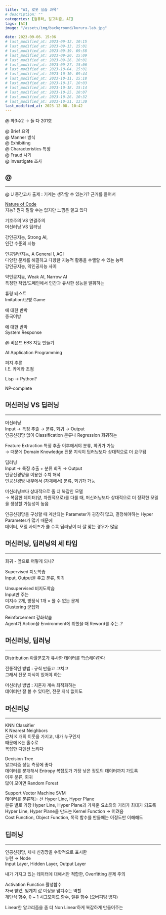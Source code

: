 ```yaml
---
title: "AI, 로봇 실습 과목"
# description: ""
categories: [컴퓨터, 알고리즘, AI]
tags: [AI]
image: "/assets/img/background/kururu-lab.jpg"

date: 2023-09-06. 15:06
# last_modified_at: 2023-09-12. 10:15
# last_modified_at: 2023-09-13. 15:01
# last_modified_at: 2023-09-19. 09:58
# last_modified_at: 2023-09-20. 15:09
# last_modified_at: 2023-09-26. 10:01
# last_modified_at: 2023-09-27. 15:06
# last_modified_at: 2023-10-04. 15:01
# last_modified_at: 2023-10-10. 09:44
# last_modified_at: 2023-10-11. 15:18
# last_modified_at: 2023-10-17. 10:03
# last_modified_at: 2023-10-18. 15:14
# last_modified_at: 2023-10-25. 10:07
# last_modified_at: 2023-10-26. 10:32
# last_modified_at: 2023-10-31. 13:30
last_modified_at: 2023-12-08. 10:42
---
```


@ 화3수2 → 둘 다 201호  

@ Brief 요약  
@ Manner 방식  
@ Exhibiting  
@ Characteristics 특징  
@ Fraud 사기  
@ Investigate 조사  

## @

---

@ U 중간고사 출제 : 기계는 생각할 수 있는가? 근거를 들어서  

[Nature of Code](https://natureofcode.com/book/introduction/)  
지능? 뭔지 말할 수는 없지만 느낌은 알고 있다  

기호주의 VS 연결주의  
머신러닝 VS 딥러닝  

강인공지능, Strong AI,  
인간 수준의 지능  

인공일반지능, A General I, AGI  
다양한 문제를 해결하고 다향한 지능적 활동을 수핼할 수 있는 능력  
강인공지능, 약인공지능 사이

약인공지능, Weak AI, Narrow AI  
특정한 작업/도메인에서 인간과 유사한 성능을 발휘하는  

튜링 테스트  
Imitation/모방 Game  

에 대한 반박  
중국어방  

에 대한 반박  
System Response  

@ 비욘드 EBS 지능 만들기  

AI Application Programming  

퍼지 추론  
I.E. 카메라 초점  

Lisp → Python?  

NP-complete  

## 머신러닝 VS 딥러닝

---

머신러닝  
Input → 특징 추출 → 분류, 회귀 → Output  
인공신경망 없이 Classification 분류나 Regression 회귀하는  

Feature Extraction 특징 추출 이후에서야 분류, 회귀가 가능  
→ 때문에 Domain Knowledge 전문 지식이 딥러닝보다 상대적으로 더 요구됨  

딥러닝  
Input → 특징 추출 + 분류 회귀 → Output  
인공신경망을 이용한 수치 해석  
인공신경망 내부에서 (자체에서) 분류, 회귀가 가능  

머신러닝보다 상대적으로 좀 더 복잡한 모델  
→ 복잡한 데이터(양, 차원적으로)를 다룰 때, 머신러닝보다 상대적으로 더 정확한 모델을 생성할 가능성이 높음  

인공신경망을 구성할 때 계산되는 Parameter가 굉장히 많고, 결정해야하는 Hyper Parameter가 많기 때문에  
데이터, 모델 사이즈가 클 수록 딥러닝이 더 잘 맞는 경우가 많음  

## 머신러닝, 딥러닝의 세 타입

---

회귀 - 앞으로 어떻게 되나?  

Supervised 지도학습  
Input, Output을 주고 분류, 회귀  

Unsupervised 비지도학습  
Input만 주는  
미지수 2개, 방정식 1개 = 풀 수 없는 문제  
Clustering 군집화  

Reinforcement 강화학습  
Agent가 Action을 Environment에 취했을 때 Reword를 주는..?  

## 머신러닝, 딥러닝

---

Distribution 확률분포가 유사한 데이터를 학습해야한다  

전통적인 방법 : 규칙 만들고 고치고  
그래서 전문 지식이 있어야 하는  

머신러닝 방법 : 지혼자 계속 최적화하는  
데이터만 잘 볼 수 있다면, 전문 지식 없이도  

## 머신러닝

---

KNN Classifier  
K Nearest Neighbors  
근처 K 개의 이웃을 가지고, 내가 누구인지  
때문에 K는 홀수로  
복잡한 디멘션 느리다  

Decision Tree  
알고리즘 성능 측정에 좋다  
데이터를 분개해서 Entropy 복잡도가 가장 낮은 정도의 데이터까지 가도록  
이후 분류, 회귀  
많이 모이면 Random Forest  

Support Vector Machine SVM  
데이터를 분류하는 선 Hyper Line, Hyper Plane  
분류 별로 가장 Hyper Line, Hyper Plane과 가까운 요소와의 거리가 최대가 되도록  
Hyper Line, Hyper Plane을 만드는 Kernel Function → 어려움  
Cost Function, Object Function, 목적 함수를 만들때는 이정도만 이해해도  

## 딥러닝

---

인공신경망, 체내 신경망을 수학적으로 표시한  
뉴런 → Node  
Input Layer, Hidden Layer, Output Layer

내가 가지고 있는 데이터에 대해서만 적합한, Overfitting 문제 주의  

Activation Function 활성함수  
자극 받았, 임계치 값 이상을 넘겨주는 역할  
계단식 함수, 0 ~ 1 시그모이드 함수, 렐유 함수 (오버피팅 방지)  

Linear한 알고리즘을 좀 더 Non Linear하게 복잡하게 만들어주는  
